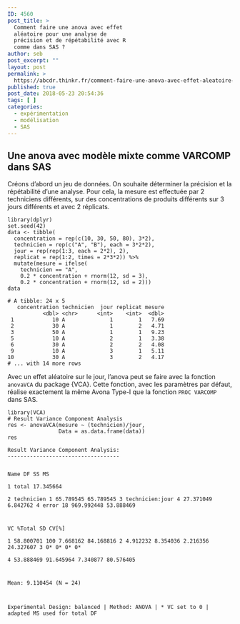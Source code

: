 ```yaml
---
ID: 4560
post_title: >
  Comment faire une anova avec effet
  aléatoire pour une analyse de
  précision et de répétabilité avec R
  comme dans SAS ?
author: seb
post_excerpt: ""
layout: post
permalink: >
  https://abcdr.thinkr.fr/comment-faire-une-anova-avec-effet-aleatoire-pour-une-analyse-de-precision-et-de-repetabilite-avec-r-comme-dans-sas/
published: true
post_date: 2018-05-23 20:54:36
tags: [ ]
categories:
  - expérimentation
  - modélisation
  - SAS
---
```

<h2 class="title toc-ignore">Une anova avec modèle mixte comme VARCOMP dans SAS</h2>
Créons d’abord un jeu de données. On souhaite déterminer la précision et la répétabilité d’une analyse. Pour cela, la mesure est effectuée par 2 techniciens différents, sur des concentrations de produits différents sur 3 jours différents et avec 2 réplicats.
<pre class="r"><code>library(dplyr)
set.seed(42)
data &lt;- tibble(
  concentration = rep(c(10, 30, 50, 80), 3*2),
  technicien = rep(c("A", "B"), each = 3*2*2),
  jour = rep(rep(1:3, each = 2*2), 2),
  replicat = rep(1:2, times = 2*3*2)) %>%
  mutate(mesure = ifelse(
    technicien == "A",
    0.2 * concentration + rnorm(12, sd = 3),
    0.2 * concentration + rnorm(12, sd = 2)))
data</code></pre>
<pre><code># A tibble: 24 x 5
   concentration technicien  jour replicat mesure
           &lt;dbl&gt; &lt;chr&gt;      &lt;int&gt;    &lt;int&gt;  &lt;dbl&gt;
 1            10 A              1        1   7.69
 2            30 A              1        2   4.71
 3            50 A              1        1   9.23
 5            10 A              2        1   3.38
 6            30 A              2        2   4.08
 9            10 A              3        1   5.11
10            30 A              3        2   4.17
# ... with 14 more rows</code></pre>
Avec un effet aléatoire sur le jour, l’anova peut se faire avec la fonction <code>anovaVCA</code> du package {VCA}. Cette fonction, avec les paramètres par défaut, réalise exactement la même Avona Type-I que la fonction <code>PROC VARCOMP</code> dans SAS.
<pre class="r"><code>library(VCA)
# Result Variance Component Analysis
res <- anovaVCA(mesure ~ (technicien)/jour, 
                Data = as.data.frame(data))
res</code></pre>
<pre><code>Result Variance Component Analysis:
-----------------------------------

  Name            DF        SS         MS       
1 total           17.345664                     
2 technicien      1         65.789545  65.789545
3 technicien:jour 4         27.371049  6.842762 
4 error           18        969.992448 53.888469

  VC        %Total    SD       CV[%]    
1 58.800701 100       7.668162 84.168816
2 4.912232  8.354036  2.216356 24.327607
3 0*        0*        0*       0*       
4 53.888469 91.645964 7.340877 80.576405

Mean: 9.110454 (N = 24) 

Experimental Design: balanced  |  Method: ANOVA | * VC set to 0 | adapted MS used for total DF</code></pre>
